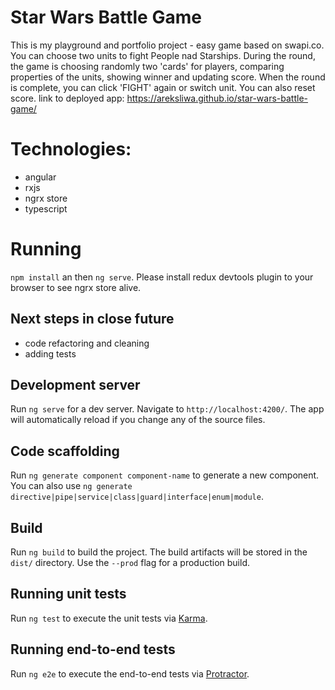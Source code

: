 # Star Wars Battle Game

This is my playground and portfolio project - easy game based on swapi.co. You can choose two units to fight People nad Starships. 
During the round, the game is choosing randomly two 'cards' for players, comparing properties of the units, showing winner and updating score.
When the round is complete, you can click 'FIGHT' again or switch unit. You can also reset score.
link to deployed app: https://areksliwa.github.io/star-wars-battle-game/ 

# Technologies:
 - angular
 - rxjs
 - ngrx store
 - typescript


# Running
 `npm install` an then `ng serve`. Please install redux devtools plugin to your browser to see ngrx store alive.

## Next steps in close future
 - code refactoring and cleaning
 - adding tests

## Development server

Run `ng serve` for a dev server. Navigate to `http://localhost:4200/`. The app will automatically reload if you change any of the source files.

## Code scaffolding

Run `ng generate component component-name` to generate a new component. You can also use `ng generate directive|pipe|service|class|guard|interface|enum|module`.

## Build

Run `ng build` to build the project. The build artifacts will be stored in the `dist/` directory. Use the `--prod` flag for a production build.

## Running unit tests

Run `ng test` to execute the unit tests via [Karma](https://karma-runner.github.io).

## Running end-to-end tests

Run `ng e2e` to execute the end-to-end tests via [Protractor](http://www.protractortest.org/).

